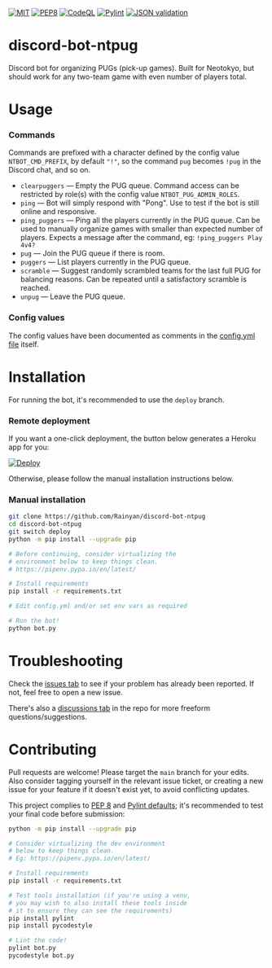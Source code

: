 [![MIT](https://img.shields.io/github/license/Rainyan/discord-bot-ntpug)](LICENSE)
[![PEP8](https://img.shields.io/badge/code%20style-pep8-orange.svg)](https://www.python.org/dev/peps/pep-0008/)
[![CodeQL](https://github.com/Rainyan/discord-bot-ntpug/actions/workflows/codeql-analysis.yml/badge.svg)](https://github.com/Rainyan/discord-bot-ntpug/actions/workflows/codeql-analysis.yml)
[![Pylint](https://github.com/Rainyan/discord-bot-ntpug/actions/workflows/pylint.yml/badge.svg)](https://github.com/Rainyan/discord-bot-ntpug/actions/workflows/pylint.yml)
[![JSON validation](https://github.com/Rainyan/discord-bot-ntpug/actions/workflows/validate_json.yml/badge.svg)](https://github.com/Rainyan/discord-bot-ntpug/actions/workflows/validate_json.yml)

# discord-bot-ntpug
Discord bot for organizing PUGs (pick-up games). Built for Neotokyo, but should work for any two-team game with even number of players total.

# Usage
### Commands
Commands are prefixed with a character defined by the config value `NTBOT_CMD_PREFIX`, by default `"!"`, so the command `pug` becomes `!pug` in the Discord chat, and so on.
* `clearpuggers` — Empty the PUG queue. Command access can be restricted by role(s) with the config value `NTBOT_PUG_ADMIN_ROLES`.
* `ping` — Bot will simply respond with "Pong". Use to test if the bot is still online and responsive.
* `ping_puggers` — Ping all the players currently in the PUG queue. Can be used to manually organize games with smaller than expected number of players. Expects a message after the command, eg: `!ping_puggers Play 4v4?`
* `pug` — Join the PUG queue if there is room.
* `puggers` — List players currently in the PUG queue.
* `scramble` — Suggest randomly scrambled teams for the last full PUG for balancing reasons. Can be repeated until a satisfactory scramble is reached.
* `unpug` — Leave the PUG queue.

### Config values
The config values have been documented as comments in the [config.yml file](config.yml) itself.

# Installation
For running the bot, it's recommended to use the `deploy` branch.

### Remote deployment
If you want a one-click deployment, the button below generates a Heroku app for you:

[![Deploy](https://www.herokucdn.com/deploy/button.svg)](https://heroku.com/deploy?template=https://github.com/Rainyan/discord-bot-ntpug/tree/deploy)

Otherwise, please follow the manual installation instructions below.

### Manual installation
```sh
git clone https://github.com/Rainyan/discord-bot-ntpug
cd discord-bot-ntpug
git switch deploy
python -m pip install --upgrade pip

# Before continuing, consider virtualizing the
# environment below to keep things clean.
# https://pipenv.pypa.io/en/latest/

# Install requirements
pip install -r requirements.txt

# Edit config.yml and/or set env vars as required

# Run the bot!
python bot.py
```

# Troubleshooting
Check the [issues tab](https://github.com/Rainyan/discord-bot-ntpug/issues) to see if your problem has already been reported. If not, feel free to open a new issue.

There's also a [discussions tab](https://github.com/Rainyan/discord-bot-ntpug/discussions) in the repo for more freeform questions/suggestions.

# Contributing
Pull requests are welcome! Please target the `main` branch for your edits. Also consider tagging yourself in the relevant issue ticket, or creating a new issue for your feature if it doesn't exist yet, to avoid conflicting updates.

This project complies to [PEP 8](https://www.python.org/dev/peps/pep-0008/) and [Pylint defaults](https://pypi.org/project/pylint/); it's recommended to test your final code before submission:
```sh
python -m pip install --upgrade pip

# Consider virtualizing the dev environment
# below to keep things clean.
# Eg: https://pipenv.pypa.io/en/latest/

# Install requirements
pip install -r requirements.txt

# Test tools installation (if you're using a venv,
# you may wish to also install these tools inside
# it to ensure they can see the requirements)
pip install pylint
pip install pycodestyle

# Lint the code!
pylint bot.py
pycodestyle bot.py
```
